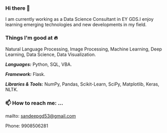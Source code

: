 ### Hi there 👋


I am currently working as a Data Science Consultant in EY GDS.I enjoy learning emerging technologies and new developments in my field.

### Things I'm good at 🔥

Natural Language Processing, Image Processing, Machine Learning, Deep Learning, Data Science, Data Visualization.

***Languages:*** Python, SQL, VBA.

***Framework:*** Flask.

***Libraries & Tools:*** NumPy, Pandas, Scikit-Learn, SciPy, Matplotlib, Keras, NLTK.


### 📫 How to reach me: ...

mailto: sandeepgd53@gmail.com

Phone: 9908506281
